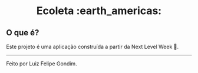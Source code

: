 <h1 align="center">
  Ecoleta :earth_americas:
</h1>

## O que é?
Este projeto é uma aplicação construída a partir da Next Level Week :rocket:.

---
Feito por Luiz Felipe Gondim.
